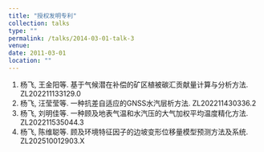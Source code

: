 ```yaml
---
title: "授权发明专利"
collection: talks
type: ""
permalink: /talks/2014-03-01-talk-3
venue: 
date: 2011-03-01
location: ""
---
```

1.	杨飞, 王金阳等. 基于气候潜在补偿的矿区植被碳汇贡献量计算与分析方法. ZL202211133129.0                                                       
2.	杨飞, 汪莹莹等. 一种抗差自适应的GNSS水汽层析方法. ZL202211430336.2                                                       
3.	杨飞, 刘明佳等. 一种顾及地表气温和水汽压的大气加权平均温度精化方法. ZL202211535044.3                                                       
4.	杨飞, 陈维聪等. 顾及环境特征因子的边坡变形位移量模型预测方法及系统. ZL202510012903.X  
   
